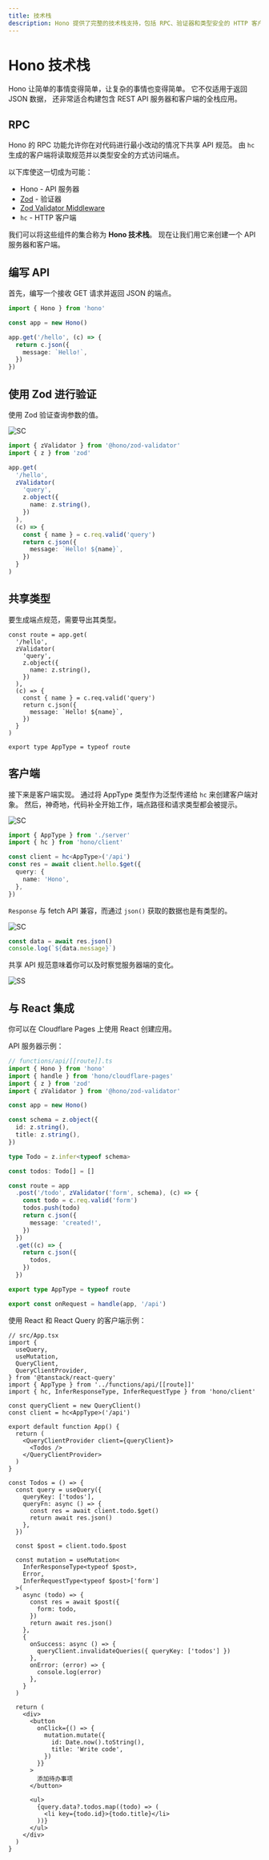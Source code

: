 ```yaml
---
title: 技术栈
description: Hono 提供了完整的技术栈支持，包括 RPC、验证器和类型安全的 HTTP 客户端，让开发者能够轻松构建全栈应用。
---
```

# Hono 技术栈

Hono 让简单的事情变得简单，让复杂的事情也变得简单。
它不仅适用于返回 JSON 数据，
还非常适合构建包含 REST API 服务器和客户端的全栈应用。

## RPC

Hono 的 RPC 功能允许你在对代码进行最小改动的情况下共享 API 规范。
由 `hc` 生成的客户端将读取规范并以类型安全的方式访问端点。

以下库使这一切成为可能：

- Hono - API 服务器
- [Zod](https://zod.dev) - 验证器
- [Zod Validator Middleware](https://github.com/honojs/middleware/tree/main/packages/zod-validator)
- `hc` - HTTP 客户端

我们可以将这些组件的集合称为 **Hono 技术栈**。
现在让我们用它来创建一个 API 服务器和客户端。

## 编写 API

首先，编写一个接收 GET 请求并返回 JSON 的端点。

```ts twoslash
import { Hono } from 'hono'

const app = new Hono()

app.get('/hello', (c) => {
  return c.json({
    message: `Hello!`,
  })
})
```

## 使用 Zod 进行验证

使用 Zod 验证查询参数的值。

![SC](/images/sc01.gif)

```ts
import { zValidator } from '@hono/zod-validator'
import { z } from 'zod'

app.get(
  '/hello',
  zValidator(
    'query',
    z.object({
      name: z.string(),
    })
  ),
  (c) => {
    const { name } = c.req.valid('query')
    return c.json({
      message: `Hello! ${name}`,
    })
  }
)
```

## 共享类型

要生成端点规范，需要导出其类型。

```ts{1,17}
const route = app.get(
  '/hello',
  zValidator(
    'query',
    z.object({
      name: z.string(),
    })
  ),
  (c) => {
    const { name } = c.req.valid('query')
    return c.json({
      message: `Hello! ${name}`,
    })
  }
)

export type AppType = typeof route
```

## 客户端

接下来是客户端实现。
通过将 AppType 类型作为泛型传递给 `hc` 来创建客户端对象。
然后，神奇地，代码补全开始工作，端点路径和请求类型都会被提示。

![SC](/images/sc03.gif)

```ts
import { AppType } from './server'
import { hc } from 'hono/client'

const client = hc<AppType>('/api')
const res = await client.hello.$get({
  query: {
    name: 'Hono',
  },
})
```

`Response` 与 fetch API 兼容，而通过 `json()` 获取的数据也是有类型的。

![SC](/images/sc04.gif)

```ts
const data = await res.json()
console.log(`${data.message}`)
```

共享 API 规范意味着你可以及时察觉服务器端的变化。

![SS](/images/ss03.png)

## 与 React 集成

你可以在 Cloudflare Pages 上使用 React 创建应用。

API 服务器示例：

```ts
// functions/api/[[route]].ts
import { Hono } from 'hono'
import { handle } from 'hono/cloudflare-pages'
import { z } from 'zod'
import { zValidator } from '@hono/zod-validator'

const app = new Hono()

const schema = z.object({
  id: z.string(),
  title: z.string(),
})

type Todo = z.infer<typeof schema>

const todos: Todo[] = []

const route = app
  .post('/todo', zValidator('form', schema), (c) => {
    const todo = c.req.valid('form')
    todos.push(todo)
    return c.json({
      message: 'created!',
    })
  })
  .get((c) => {
    return c.json({
      todos,
    })
  })

export type AppType = typeof route

export const onRequest = handle(app, '/api')
```

使用 React 和 React Query 的客户端示例：

```tsx
// src/App.tsx
import {
  useQuery,
  useMutation,
  QueryClient,
  QueryClientProvider,
} from '@tanstack/react-query'
import { AppType } from '../functions/api/[[route]]'
import { hc, InferResponseType, InferRequestType } from 'hono/client'

const queryClient = new QueryClient()
const client = hc<AppType>('/api')

export default function App() {
  return (
    <QueryClientProvider client={queryClient}>
      <Todos />
    </QueryClientProvider>
  )
}

const Todos = () => {
  const query = useQuery({
    queryKey: ['todos'],
    queryFn: async () => {
      const res = await client.todo.$get()
      return await res.json()
    },
  })

  const $post = client.todo.$post

  const mutation = useMutation<
    InferResponseType<typeof $post>,
    Error,
    InferRequestType<typeof $post>['form']
  >(
    async (todo) => {
      const res = await $post({
        form: todo,
      })
      return await res.json()
    },
    {
      onSuccess: async () => {
        queryClient.invalidateQueries({ queryKey: ['todos'] })
      },
      onError: (error) => {
        console.log(error)
      },
    }
  )

  return (
    <div>
      <button
        onClick={() => {
          mutation.mutate({
            id: Date.now().toString(),
            title: 'Write code',
          })
        }}
      >
        添加待办事项
      </button>

      <ul>
        {query.data?.todos.map((todo) => (
          <li key={todo.id}>{todo.title}</li>
        ))}
      </ul>
    </div>
  )
}
```
